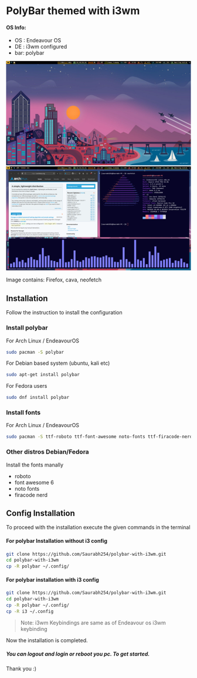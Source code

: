 # PolyBar themed with i3wm

#### OS Info:
- OS : Endeavour OS
- DE : i3wm configured
- bar: polybar

<img src='./src/image1.png'>

<img src='./src/image2.png'>

Image contains: Firefox, cava, neofetch

## Installation

Follow the instruction to install the configuration

### Install polybar

For Arch Linux / EndeavourOS
```bash
sudo pacman -S polybar
```

For Debian based system (ubuntu, kali etc)
```bash
sudo apt-get install polybar
```

For Fedora users
```bash
sudo dnf install polybar
```

### Install fonts

For Arch Linux / EndeavourOS
```bash
sudo pacman -S ttf-roboto ttf-font-awesome noto-fonts ttf-firacode-nerd
```

### Other distros Debian/Fedora

Install the fonts manally
- roboto
- font awesome 6
- noto fonts
- firacode nerd
## Config Installation

To proceed with the installation execute the given commands in the terminal

#### For polybar Installation without i3 config

```bash
git clone https://github.com/Saurabh254/polybar-with-i3wm.git
cd polybar-with-i3wm
cp -R polybar ~/.config/
```

#### For polybar installation with i3 config

```bash
git clone https://github.com/Saurabh254/polybar-with-i3wm.git
cd polybar-with-i3wm
cp -R polybar ~/.config/
cp -R i3 ~/.config
```

> Note: i3wm Keybindings are same as of Endeavour os i3wm keybinding



Now the installation is completed.
##### You can logout and login or reboot you pc. To get started.

Thank you :)
